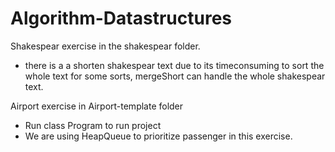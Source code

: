 # Algorithm-Datastructures

Shakespear exercise in the shakespear folder.
  - there is a a shorten shakespear text due to its timeconsuming to sort the whole text for some sorts, mergeShort can handle the whole      shakespear text.
  
Airport exercise in Airport-template folder
  - Run class Program to run project 
  - We are using HeapQueue to prioritize passenger in this exercise. 
